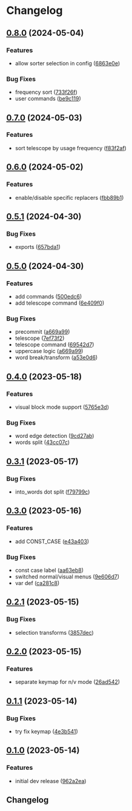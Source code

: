 # Changelog

## [0.8.0](https://github.com/chenasraf/text-transform.nvim/compare/v0.7.0...v0.8.0) (2024-05-04)


### Features

* allow sorter selection in config ([6863e0e](https://github.com/chenasraf/text-transform.nvim/commit/6863e0e9a66b5592fbba2aea7a07760465844cf7))


### Bug Fixes

* frequency sort ([733f26f](https://github.com/chenasraf/text-transform.nvim/commit/733f26fef61b050ae8f62582e3f9c03268f8e835))
* user commands ([be9c119](https://github.com/chenasraf/text-transform.nvim/commit/be9c119ee23f1e93a5bd537c01f55e11d2607180))

## [0.7.0](https://github.com/chenasraf/text-transform.nvim/compare/v0.6.0...v0.7.0) (2024-05-03)


### Features

* sort telescope by usage frequency ([f83f2af](https://github.com/chenasraf/text-transform.nvim/commit/f83f2afafdfbbcb986ca1c6d3db062cd3b964c62))

## [0.6.0](https://github.com/chenasraf/text-transform.nvim/compare/v0.5.1...v0.6.0) (2024-05-02)


### Features

* enable/disable specific replacers ([fbb89b1](https://github.com/chenasraf/text-transform.nvim/commit/fbb89b1b44dfb9b57cd241b7c574665cce7dab10))

## [0.5.1](https://github.com/chenasraf/text-transform.nvim/compare/v0.5.0...v0.5.1) (2024-04-30)


### Bug Fixes

* exports ([657bda1](https://github.com/chenasraf/text-transform.nvim/commit/657bda14789b907911157c4f34e8a088c1e00d15))

## [0.5.0](https://github.com/chenasraf/text-transform.nvim/compare/v0.4.0...v0.5.0) (2024-04-30)


### Features

* add commands ([500edc6](https://github.com/chenasraf/text-transform.nvim/commit/500edc66e6ac0a649108749ad290f2a370cf4219))
* add telescope command ([6e409f0](https://github.com/chenasraf/text-transform.nvim/commit/6e409f0a44e50b3ef65f426e36b7824ee2d95d7a))


### Bug Fixes

* precommit ([a669a99](https://github.com/chenasraf/text-transform.nvim/commit/a669a998f47de6c33e9667d40ce3a219d60af69b))
* telescope ([7ef73f2](https://github.com/chenasraf/text-transform.nvim/commit/7ef73f26d13f72454d0388bdca4541f7f4aa78e2))
* telescope command ([69542d7](https://github.com/chenasraf/text-transform.nvim/commit/69542d7e1c6c88832611fb3c0f1d46102c133bd1))
* uppercase logic ([a669a99](https://github.com/chenasraf/text-transform.nvim/commit/a669a998f47de6c33e9667d40ce3a219d60af69b))
* word break/transform ([a53e0d6](https://github.com/chenasraf/text-transform.nvim/commit/a53e0d6d64051d5fea6d102529c403e4cbd0cce2))

## [0.4.0](https://github.com/chenasraf/text-transform.nvim/compare/v0.3.1...v0.4.0) (2023-05-18)


### Features

* visual block mode support ([5765e3d](https://github.com/chenasraf/text-transform.nvim/commit/5765e3d72109c473b4f9ab8839d01f8c983d0dc2))


### Bug Fixes

* word edge detection ([9cd27ab](https://github.com/chenasraf/text-transform.nvim/commit/9cd27aba2b74b072d57edadecdd63646d84a82cf))
* words split ([43cc07c](https://github.com/chenasraf/text-transform.nvim/commit/43cc07cde43e8a4caf6a9c7471f6e3e69e67c242))

## [0.3.1](https://github.com/chenasraf/text-transform.nvim/compare/v0.3.0...v0.3.1) (2023-05-17)


### Bug Fixes

* into_words dot split ([f79799c](https://github.com/chenasraf/text-transform.nvim/commit/f79799cd912436e48ee2bcde7a5d98042337f8ae))

## [0.3.0](https://github.com/chenasraf/text-transform.nvim/compare/v0.2.1...v0.3.0) (2023-05-16)


### Features

* add CONST_CASE ([e43a403](https://github.com/chenasraf/text-transform.nvim/commit/e43a403d4df4597777406a98d6fde8677f0a5ba1))


### Bug Fixes

* const case label ([aa63eb8](https://github.com/chenasraf/text-transform.nvim/commit/aa63eb8bf6d04666517fb5c1cc23d0349e9337a6))
* switched normal/visual menus ([9e606d7](https://github.com/chenasraf/text-transform.nvim/commit/9e606d72a2b5292b8bdbb7fd78b5129f1ef887da))
* var def ([ca281c8](https://github.com/chenasraf/text-transform.nvim/commit/ca281c8c7e9c21db81874fa67b63f6bd9648b200))

## [0.2.1](https://github.com/chenasraf/text-transform.nvim/compare/v0.2.0...v0.2.1) (2023-05-15)


### Bug Fixes

* selection transforms ([3857dec](https://github.com/chenasraf/text-transform.nvim/commit/3857dec40f622374525e2b17c50a99d4d4b4b87d))

## [0.2.0](https://github.com/chenasraf/text-transform.nvim/compare/v0.1.1...v0.2.0) (2023-05-15)


### Features

* separate keymap for n/v mode ([26ad542](https://github.com/chenasraf/text-transform.nvim/commit/26ad542ff739af562cf4783580e24cf0e0b1c1d3))

## [0.1.1](https://github.com/chenasraf/text-transform.nvim/compare/v0.1.0...v0.1.1) (2023-05-14)


### Bug Fixes

* try fix keymap ([4e3b541](https://github.com/chenasraf/text-transform.nvim/commit/4e3b5418a8c90dca7a21d25035b8c24b0a91271a))

## [0.1.0](https://github.com/chenasraf/text-transform.nvim/compare/v0.0.1...v0.1.0) (2023-05-14)


### Features

* initial dev release ([962a2ea](https://github.com/chenasraf/text-transform.nvim/commit/962a2ea7dea02c735f7570b13def439fae28fbb8))

## Changelog
